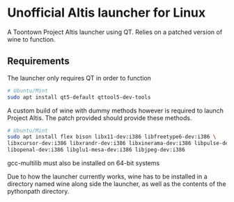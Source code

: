 # Unofficial Altis launcher for Linux
A Toontown Project Altis launcher using QT. Relies on a patched version of wine to function.

## Requirements
The launcher only requires QT in order to function

```bash
# Ubuntu/Mint
sudo apt install qt5-default qttool5-dev-tools
```

A custom build of wine with dummy methods however is required to launch Project
Altis. The patch provided should provide these methods.

```bash
# Ubuntu/Mint
sudo apt install flex bison libx11-dev:i386 libfreetype6-dev:i386 \
libxcursor-dev:i386 libxrandr-dev:i386 libxinerama-dev:i386 libpulse-dev:i386 \
libopenal-dev:i386 libglu1-mesa-dev:i386 libjpeg-dev:i386
```

gcc-multilib must also be installed on 64-bit systems

Due to how the launcher currently works, wine has to be installed in a
directory named wine along side the launcher, as well as the contents of the
pythonpath directory.
